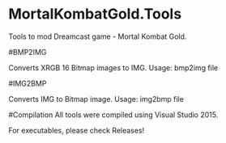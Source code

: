 # MortalKombatGold.Tools
Tools to mod Dreamcast game - Mortal Kombat Gold.


#BMP2IMG

Converts XRGB 16 Bitmap images to IMG. Usage: bmp2img file

#IMG2BMP

Converts IMG to Bitmap image. Usage: img2bmp file


#Compilation
All tools were compiled using Visual Studio 2015. 

For executables, please check Releases!
